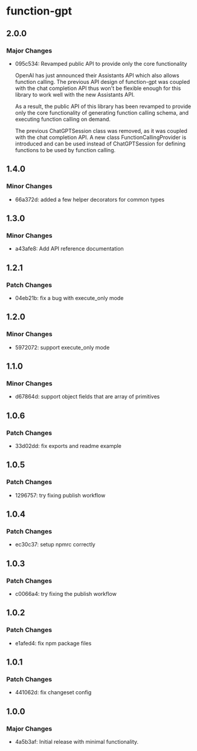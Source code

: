 # function-gpt

## 2.0.0

### Major Changes

- 095c534: Revamped public API to provide only the core functionality

  OpenAI has just announced their Assistants API which also allows function
  calling. The previous API design of function-gpt was coupled with the chat
  completion API thus won't be flexible enough for this library to work well
  with the new Assistants API.

  As a result, the public API of this library has been revamped to provide only
  the core functionality of generating function calling schema, and executing
  function calling on demand.

  The previous ChatGPTSession class was removed, as it was coupled with the chat
  completion API. A new class FunctionCallingProvider is introduced and can be
  used instead of ChatGPTSession for defining functions to be used by function
  calling.

## 1.4.0

### Minor Changes

- 66a372d: added a few helper decorators for common types

## 1.3.0

### Minor Changes

- a43afe8: Add API reference documentation

## 1.2.1

### Patch Changes

- 04eb21b: fix a bug with execute_only mode

## 1.2.0

### Minor Changes

- 5972072: support execute_only mode

## 1.1.0

### Minor Changes

- d67864d: support object fields that are array of primitives

## 1.0.6

### Patch Changes

- 33d02dd: fix exports and readme example

## 1.0.5

### Patch Changes

- 1296757: try fixing publish workflow

## 1.0.4

### Patch Changes

- ec30c37: setup npmrc correctly

## 1.0.3

### Patch Changes

- c0066a4: try fixing the publish workflow

## 1.0.2

### Patch Changes

- e1afed4: fix npm package files

## 1.0.1

### Patch Changes

- 441062d: fix changeset config

## 1.0.0

### Major Changes

- 4a5b3af: Initial release with minimal functionality.

